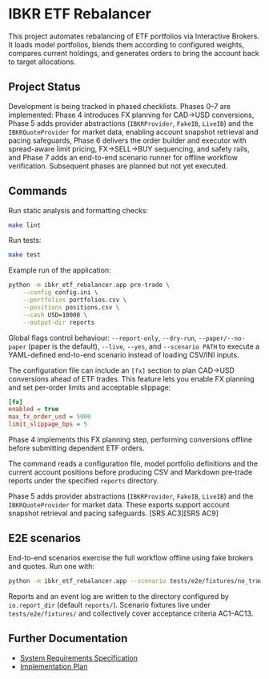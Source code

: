 # IBKR ETF Rebalancer

This project automates rebalancing of ETF portfolios via Interactive Brokers. It loads model portfolios, blends them according to configured weights, compares current holdings, and generates orders to bring the account back to target allocations.

## Project Status

Development is being tracked in phased checklists. Phases 0–7 are implemented: Phase 4 introduces FX planning for CAD→USD conversions, Phase 5 adds provider abstractions (`IBKRProvider`, `FakeIB`, `LiveIB`) and the `IBKRQuoteProvider` for market data, enabling account snapshot retrieval and pacing safeguards, Phase 6 delivers the order builder and executor with spread-aware limit pricing, FX→SELL→BUY sequencing, and safety rails, and Phase 7 adds an end-to-end scenario runner for offline workflow verification. Subsequent phases are planned but not yet executed.

## Commands

Run static analysis and formatting checks:

```bash
make lint
```

Run tests:

```bash
make test
```

Example run of the application:

```bash
python -m ibkr_etf_rebalancer.app pre-trade \
    --config config.ini \
    --portfolios portfolios.csv \
    --positions positions.csv \
    --cash USD=10000 \
    --output-dir reports
```

Global flags control behaviour: `--report-only`, `--dry-run`,
`--paper/--no-paper` (paper is the default), `--live`, `--yes`, and
`--scenario PATH` to execute a YAML-defined end-to-end scenario instead of
loading CSV/INI inputs.

The configuration file can include an `[fx]` section to plan CAD→USD conversions ahead of ETF trades. This feature lets you enable FX planning and set per-order limits and acceptable slippage:

```ini
[fx]
enabled = true
max_fx_order_usd = 5000
limit_slippage_bps = 5
```

Phase 4 implements this FX planning step, performing conversions offline before submitting dependent ETF orders.

The command reads a configuration file, model portfolio definitions and the
current account positions before producing CSV and Markdown pre‑trade reports
under the specified ``reports`` directory.

Phase 5 adds provider abstractions (`IBKRProvider`, `FakeIB`, `LiveIB`) and the
`IBKRQuoteProvider` for market data. These exports support account snapshot
retrieval and pacing safeguards. [SRS AC3][SRS AC9]

## E2E scenarios

End-to-end scenarios exercise the full workflow offline using fake brokers and
quotes. Run one with:

```bash
python -m ibkr_etf_rebalancer.app --scenario tests/e2e/fixtures/no_trade_within_band.yml
```

Reports and an event log are written to the directory configured by
`io.report_dir` (default `reports/`). Scenario fixtures live under
`tests/e2e/fixtures/` and collectively cover acceptance criteria AC1–AC13.

## Further Documentation

- [System Requirements Specification](srs.md)
- [Implementation Plan](plan.md)

